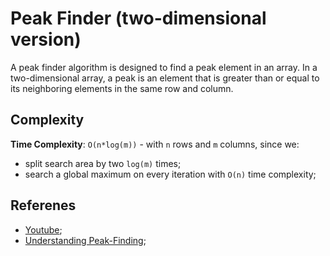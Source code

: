 # Peak Finder (two-dimensional version)

A peak finder algorithm is designed to find a peak element in an array. In a two-dimensional array, a peak is an element that is greater than or equal to its neighboring elements in the same row and column.

## Complexity

**Time Complexity**: `O(n*log(m))` - with `n` rows and `m` columns, since we:

- split search area by two `log(m)` times;
- search a global maximum on every iteration with `O(n)` time complexity;

## Referenes

- [Youtube](https://youtu.be/HtSuA80QTyo?t=2851);
- [Understanding Peak-Finding](https://www.filipekberg.se/2014/02/10/understanding-peak-finding/);
